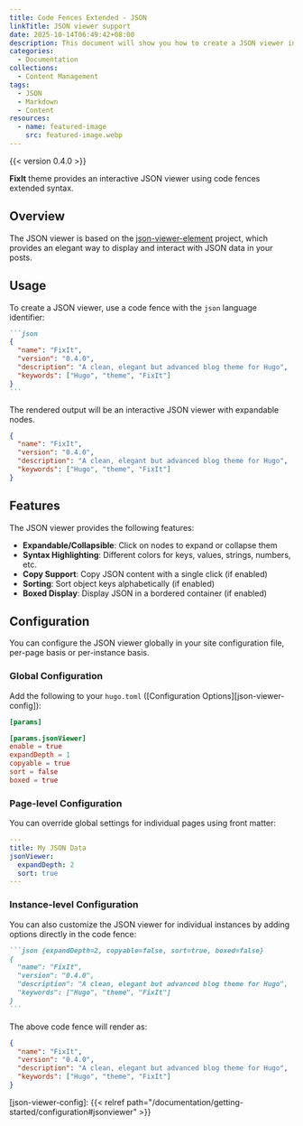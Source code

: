 ```yaml
---
title: Code Fences Extended - JSON
linkTitle: JSON viewer support
date: 2025-10-14T06:49:42+08:00
description: This document will show you how to create a JSON viewer in FixIt using the code fences extended syntax.
categories:
  - Documentation
collections:
  - Content Management
tags:
  - JSON
  - Markdown
  - Content
resources:
  - name: featured-image
    src: featured-image.webp
---
```


<!--more-->

{{< version 0.4.0 >}}

**FixIt** theme provides an interactive JSON viewer using code fences extended syntax.

## Overview

The JSON viewer is based on the [json-viewer-element](https://github.com/Lruihao/json-viewer-element) project, which provides an elegant way to display and interact with JSON data in your posts.

## Usage

To create a JSON viewer, use a code fence with the `json` language identifier:

````markdown
```json
{
  "name": "FixIt",
  "version": "0.4.0",
  "description": "A clean, elegant but advanced blog theme for Hugo",
  "keywords": ["Hugo", "theme", "FixIt"]
}
```
````

The rendered output will be an interactive JSON viewer with expandable nodes.

```json
{
  "name": "FixIt",
  "version": "0.4.0",
  "description": "A clean, elegant but advanced blog theme for Hugo",
  "keywords": ["Hugo", "theme", "FixIt"]
}
```

## Features

The JSON viewer provides the following features:

- **Expandable/Collapsible**: Click on nodes to expand or collapse them
- **Syntax Highlighting**: Different colors for keys, values, strings, numbers, etc.
- **Copy Support**: Copy JSON content with a single click (if enabled)
- **Sorting**: Sort object keys alphabetically (if enabled)
- **Boxed Display**: Display JSON in a bordered container (if enabled)

## Configuration

You can configure the JSON viewer globally in your site configuration file, per-page basis or per-instance basis.

### Global Configuration

Add the following to your `hugo.toml` ([Configuration Options][json-viewer-config]):

```toml
[params]

[params.jsonViewer]
enable = true
expandDepth = 1
copyable = true
sort = false
boxed = true
```

### Page-level Configuration

You can override global settings for individual pages using front matter:

```yaml
---
title: My JSON Data
jsonViewer:
  expandDepth: 2
  sort: true
---
```

### Instance-level Configuration

You can also customize the JSON viewer for individual instances by adding options directly in the code fence:

````markdown
```json {expandDepth=2, copyable=false, sort=true, boxed=false}
{
  "name": "FixIt",
  "version": "0.4.0",
  "description": "A clean, elegant but advanced blog theme for Hugo",
  "keywords": ["Hugo", "theme", "FixIt"]
}
```
````

The above code fence will render as:

```json {expandDepth=2, copyable=false, sort=true, boxed=false}
{
  "name": "FixIt",
  "version": "0.4.0",
  "description": "A clean, elegant but advanced blog theme for Hugo",
  "keywords": ["Hugo", "theme", "FixIt"]
}
```

<!-- link reference definition -->
<!-- markdownlint-disable-file MD052 -->
[json-viewer-config]: {{< relref path="/documentation/getting-started/configuration#jsonviewer" >}}
